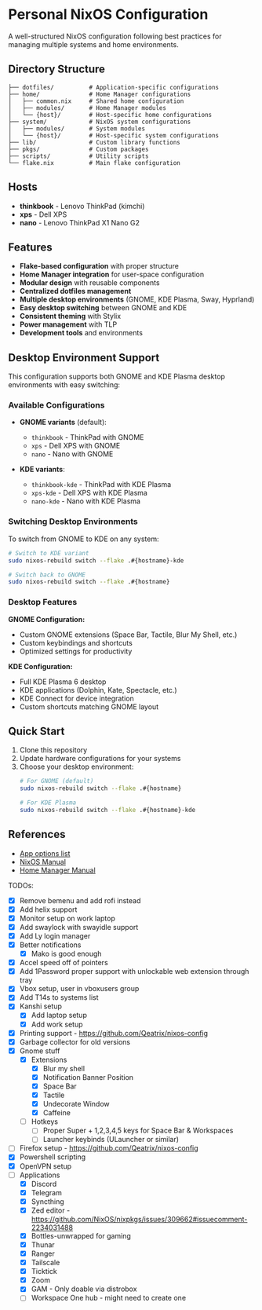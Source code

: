 # Personal NixOS Configuration

A well-structured NixOS configuration following best practices for managing multiple systems and home environments.

## Directory Structure

```
├── dotfiles/          # Application-specific configurations
├── home/              # Home Manager configurations
│   ├── common.nix     # Shared home configuration
│   ├── modules/       # Home Manager modules
│   └── {host}/        # Host-specific home configurations
├── system/            # NixOS system configurations
│   ├── modules/       # System modules
│   └── {host}/        # Host-specific system configurations
├── lib/               # Custom library functions
├── pkgs/              # Custom packages
├── scripts/           # Utility scripts
└── flake.nix          # Main flake configuration
```

## Hosts

- **thinkbook** - Lenovo ThinkPad (kimchi)
- **xps** - Dell XPS
- **nano** - Lenovo ThinkPad X1 Nano G2

## Features

- **Flake-based configuration** with proper structure
- **Home Manager integration** for user-space configuration
- **Modular design** with reusable components
- **Centralized dotfiles management**
- **Multiple desktop environments** (GNOME, KDE Plasma, Sway, Hyprland)
- **Easy desktop switching** between GNOME and KDE
- **Consistent theming** with Stylix
- **Power management** with TLP
- **Development tools** and environments

## Desktop Environment Support

This configuration supports both GNOME and KDE Plasma desktop environments with easy switching:

### Available Configurations

- **GNOME variants** (default):
  - `thinkbook` - ThinkPad with GNOME
  - `xps` - Dell XPS with GNOME  
  - `nano` - Nano with GNOME

- **KDE variants**:
  - `thinkbook-kde` - ThinkPad with KDE Plasma
  - `xps-kde` - Dell XPS with KDE Plasma
  - `nano-kde` - Nano with KDE Plasma

### Switching Desktop Environments

To switch from GNOME to KDE on any system:

```bash
# Switch to KDE variant
sudo nixos-rebuild switch --flake .#{hostname}-kde

# Switch back to GNOME
sudo nixos-rebuild switch --flake .#{hostname}
```

### Desktop Features

**GNOME Configuration:**
- Custom GNOME extensions (Space Bar, Tactile, Blur My Shell, etc.)
- Custom keybindings and shortcuts
- Optimized settings for productivity

**KDE Configuration:**
- Full KDE Plasma 6 desktop
- KDE applications (Dolphin, Kate, Spectacle, etc.)
- KDE Connect for device integration
- Custom shortcuts matching GNOME layout

## Quick Start

1. Clone this repository
2. Update hardware configurations for your systems
3. Choose your desktop environment:
   ```bash
   # For GNOME (default)
   sudo nixos-rebuild switch --flake .#{hostname}
   
   # For KDE Plasma
   sudo nixos-rebuild switch --flake .#{hostname}-kde
   ```

## References

- [App options list](https://mynixos.com/)
- [NixOS Manual](https://nixos.org/manual/nixos/stable/)
- [Home Manager Manual](https://nix-community.github.io/home-manager/)

TODOs:
- [x] Remove bemenu and add rofi instead
- [x] Add helix support
- [x] Monitor setup on work laptop
- [x] Add swaylock with swayidle support
- [x] Add Ly login manager
- [x] Better notifications
    - [x] Mako is good enough
- [x] Accel speed off of pointers
- [x] Add 1Password proper support with unlockable web extension through tray
- [x] Vbox setup, user in vboxusers group
- [x] Add T14s to systems list
- [x] Kanshi setup
    - [x] Add laptop setup
    - [x] Add work setup
- [x] Printing support - https://github.com/Qeatrix/nixos-config
- [x] Garbage collector for old versions
- [x] Gnome stuff
    - [x] Extensions
        - [x] Blur my shell
        - [x] Notification Banner Position
        - [x] Space Bar
        - [x] Tactile
        - [x] Undecorate Window
        - [x] Caffeine
    - [ ] Hotkeys
        - [ ] Proper Super + 1,2,3,4,5 keys for Space Bar & Workspaces
        - [ ] Launcher keybinds (ULauncher or similar)
- [ ] Firefox setup - https://github.com/Qeatrix/nixos-config
- [x] Powershell scripting
- [x] OpenVPN setup
- [ ] Applications
    - [x] Discord
    - [x] Telegram
    - [x] Syncthing
    - [x] Zed editor - https://github.com/NixOS/nixpkgs/issues/309662#issuecomment-2234031488
    - [x] Bottles-unwrapped for gaming
    - [x] Thunar
    - [x] Ranger
    - [x] Tailscale
    - [x] Ticktick
    - [x] Zoom
    - [x] GAM - Only doable via distrobox
    - [ ] Workspace One hub - might need to create one
